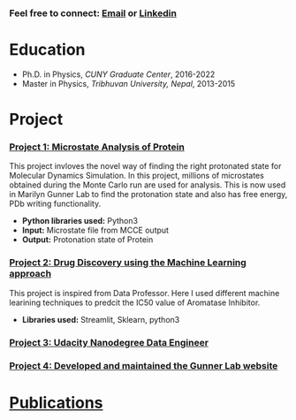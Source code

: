 ### Feel free to connect: [Email](mailto:umesh.khaniya2010@gmail.com) or  [Linkedin](https://www.linkedin.com/in/umesh-khaniya-72a1b0132)
# Education
* Ph.D.  in Physics, *CUNY Graduate Center*, 2016-2022
* Master in Physics, *Tribhuvan University, Nepal*, 2013-2015
  

# Project

### [Project 1: Microstate Analysis of Protein](https://github.com/umeshkhaniya/microstate_lysozyme_analysis)

This project invloves the novel way of finding the right protonated state for Molecular Dynamics Simulation. In this project, millions of microstates obtained during the Monte Carlo run are used for analysis. This is now used in  Marilyn Gunner Lab to find the protonation state and  also has free energy, PDb writing functionality. 
* **Python libraries used:** Python3
* **Input:** Microstate file from MCCE output
* **Output:** Protonation state of Protein 

### [Project 2: Drug Discovery using the Machine Learning approach](https://github.com/umeshkhaniya/Drug-Discovery-using-the-Machine-Learning-approach)

This project  is inspired from Data Professor. Here  I used different machine learining techniques to predcit the IC50 value of Aromatase Inhibitor.
* **Libraries used:** Streamlit, Sklearn, python3


### [Project 3: Udacity Nanodegree Data Engineer](https://github.com/umeshkhaniya/Udacity_Nanodegree_Data_Engineer)


### [Project 4: Developed and maintained the Gunner Lab website](https://gunnerlab.ccny.cuny.edu/)

# [Publications](https://github.com/umeshkhaniya/umeshkhaniya.github.io/blob/gh-pages/publications.md)
